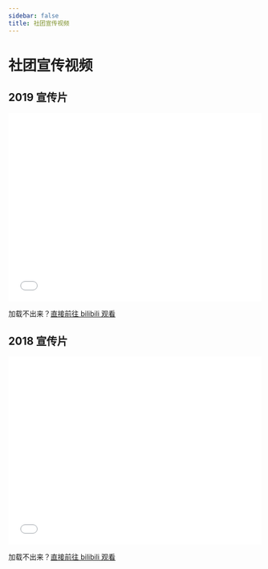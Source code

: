 ```yaml
---
sidebar: false
title: 社团宣传视频
---
```


# 社团宣传视频

## 2019 宣传片

<iframe src="//player.bilibili.com/player.html?aid=63643626&bvid=BV154411D7fT&cid=110509244&page=1" scrolling="no" border="0" frameborder="no" framespacing="0" allowfullscreen="true" width="100%" height="375"> </iframe>

加载不出来？[直接前往 bilibili 观看](https://www.bilibili.com/video/BV154411D7fT)

## 2018 宣传片

<iframe src="//player.bilibili.com/player.html?aid=32254876&bvid=BV1GW411z7u2&cid=56504908&page=1" scrolling="no" border="0" frameborder="no" framespacing="0" allowfullscreen="true" width="100%" height="375"> </iframe>

加载不出来？[直接前往 bilibili 观看](https://www.bilibili.com/video/BV1GW411z7u2)
